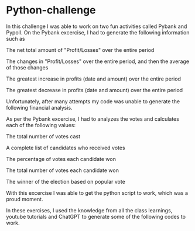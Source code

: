 # Python-challenge
In this challenge I was able to work on two fun activities called Pybank and Pypoll. On the Pybank excercise, I had to generate the following information such as 

The net total amount of "Profit/Losses" over the entire period

The changes in "Profit/Losses" over the entire period, and then the average of those changes

The greatest increase in profits (date and amount) over the entire period

The greatest decrease in profits (date and amount) over the entire period

Unfortunately, after many attempts my code was unable to generate the following financial analysis. 

As per the Pybank excercise, I had to analyzes the votes and calculates each of the following values:

The total number of votes cast

A complete list of candidates who received votes

The percentage of votes each candidate won

The total number of votes each candidate won

The winner of the election based on popular vote

With this excercise I was able to get the python script to work, which was a proud moment. 

In these exercises, I used the knowledge from all the class learnings, youtube tutorials and ChatGPT to generate some of the following codes to work. 
